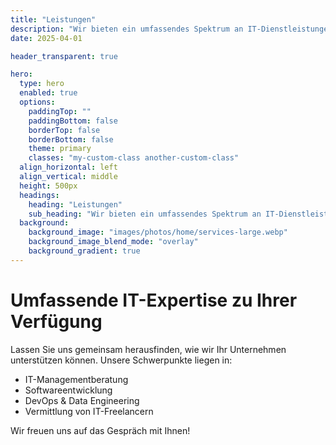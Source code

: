 ```yaml
---
title: "Leistungen"
description: "Wir bieten ein umfassendes Spektrum an IT-Dienstleistungen."
date: 2025-04-01

header_transparent: true

hero:
  type: hero
  enabled: true
  options:
    paddingTop: ""
    paddingBottom: false
    borderTop: false
    borderBottom: false
    theme: primary
    classes: "my-custom-class another-custom-class"
  align_horizontal: left
  align_vertical: middle
  height: 500px
  headings:
    heading: "Leistungen"
    sub_heading: "Wir bieten ein umfassendes Spektrum an IT-Dienstleistungen."
  background:
    background_image: "images/photos/home/services-large.webp"
    background_image_blend_mode: "overlay"
    background_gradient: true
---
```


# Umfassende IT-Expertise zu Ihrer Verfügung

Lassen Sie uns gemeinsam herausfinden, wie wir Ihr Unternehmen unterstützen können. Unsere Schwerpunkte liegen in:

- IT-Managementberatung
- Softwareentwicklung
- DevOps & Data Engineering
- Vermittlung von IT-Freelancern

Wir freuen uns auf das Gespräch mit Ihnen!